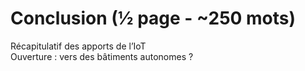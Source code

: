 # Conclusion (½ page - ~250 mots)
Récapitulatif des apports de l’IoT  
Ouverture : vers des bâtiments autonomes ?  
